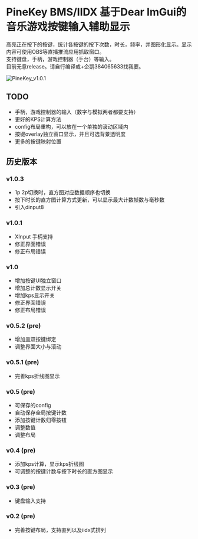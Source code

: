 # PineKey BMS/IIDX 基于Dear ImGui的音乐游戏按键输入辅助显示

高亮正在按下的按键，统计各按键的按下次数，时长，频率，并图形化显示。显示内容可使用OBS等直播推流应用抓取窗口。  
支持键盘，手柄，游戏控制器（手台）等输入。  
目前无意release。请自行编译或+企鹅384065633找我要。

![PineKey_v1.0.1](https://github.com/cstrikest/PineKey/blob/main/PineKey_v1.0.1.jpg?raw=true)

## TODO

- 手柄，游戏控制器的输入（数字与模拟两者都要支持）
- 更好的KPS计算方法
- config布局重构，可以放在一个单独的滚动区域内
- 按键overlay独立窗口显示，并且可选背景透明度
- 更多的按键映射位置

## 历史版本

### v1.0.3

- 1p 2p切换时，直方图对应数据顺序也切换
- 按下时长的直方图计算方式更新，可以显示最大计数帧数与毫秒数
- 引入dinput8

### v1.0.1

- XInput 手柄支持
- 修正界面错误
- 修正布局错误

### v1.0

- 增加按键UI独立窗口
- 增加总计数显示开关
- 增加kps显示开关
- 修正界面错误
- 修正布局错误
  
### v0.5.2 (pre)

- 增加皿双按键绑定
- 调整界面大小与滚动

### v0.5.1 (pre)

- 完善kps折线图显示

### v0.5 (pre)

- 可保存的config
- 自动保存全局按键计数
- 添加按键计数归零按钮
- 调整数值
- 调整布局

### v0.4 (pre)

- 添加kps计算，显示kps折线图
- 可调整的按键计数与按下时长的直方图显示

### v0.3 (pre)

- 键盘输入支持

### v0.2 (pre)

- 完善按键布局，支持直列以及iidx式排列